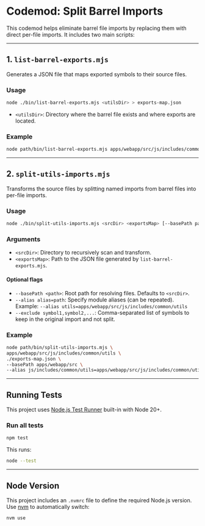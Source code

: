 # Codemod: Split Barrel Imports

This codemod helps eliminate barrel file imports by replacing them with direct per-file imports. It includes two main scripts:

---

## 1. `list-barrel-exports.mjs`

Generates a JSON file that maps exported symbols to their source files.

### Usage

```bash
node ./bin/list-barrel-exports.mjs <utilsDir> > exports-map.json
```

- `<utilsDir>`: Directory where the barrel file exists and where exports are located.

### Example

```bash
node path/bin/list-barrel-exports.mjs apps/webapp/src/js/includes/common/utils > exports-map.json
```

---

## 2. `split-utils-imports.mjs`

Transforms the source files by splitting named imports from barrel files into per-file imports.

### Usage

```bash
node ./bin/split-utils-imports.mjs <srcDir> <exportsMap> [--basePath path] [--alias alias=realpath] [--exclude symbol1,symbol2,...]
```

### Arguments

- `<srcDir>`: Directory to recursively scan and transform.
- `<exportsMap>`: Path to the JSON file generated by `list-barrel-exports.mjs`.

#### Optional flags

- `--basePath <path>`: Root path for resolving files. Defaults to `<srcDir>`.
- `--alias alias=path`: Specify module aliases (can be repeated).  
  Example: `--alias utils=apps/webapp/src/js/includes/common/utils`
- `--exclude symbol1,symbol2,...`: Comma-separated list of symbols to keep in the original import and not split.

### Example

```bash
node path/bin/split-utils-imports.mjs \
apps/webapp/src/js/includes/common/utils \
./exports-map.json \
--basePath apps/webapp/src \
--alias js/includes/common/utils=apps/webapp/src/js/includes/common/utils
```

---

## Running Tests

This project uses [Node.js Test Runner](https://nodejs.org/api/test.html) built-in with Node 20+.

### Run all tests

```bash
npm test
```

This runs:

```bash
node --test
```

---

## Node Version

This project includes an `.nvmrc` file to define the required Node.js version. Use [nvm](https://github.com/nvm-sh/nvm) to automatically switch:

```bash
nvm use
```
